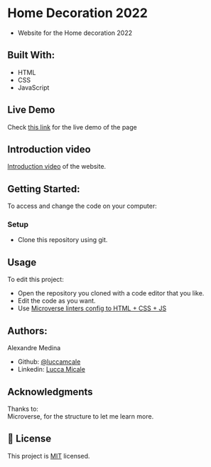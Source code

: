 # Home Decoration 2022
- Website for the Home decoration 2022

## Built With:
- HTML
- CSS
- JavaScript 

## Live Demo
Check [this link]() for the live demo of the page

## Introduction video
[Introduction video]() of the website.

## Getting Started:
To access and change the code on your computer:
### Setup
- Clone this repository using git.
## Usage
To edit this project:
- Open the repository you cloned with a code editor that you like.
- Edit the code as you want.
- Use [Microverse linters config to HTML + CSS + JS](https://github.com/microverseinc/linters-config/tree/master/html-css-js) 

## Authors:
Alexandre Medina
- Github: [@luccamcale](https://github.com/alexmedinasf)
- Linkedin: [Lucca Micale](https://www.linkedin.com/in/alexmedinasf/)


## Acknowledgments
Thanks to:<br>
Microverse, for the structure to let me learn more.

## :pencil: License
This project is [MIT]() licensed.
